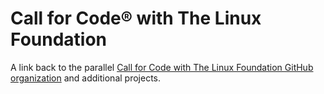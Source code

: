 # Call for Code® with The Linux Foundation

A link back to the parallel [Call for Code with The Linux Foundation GitHub organization](https://github.com/Call-for-Code) and additional projects.
